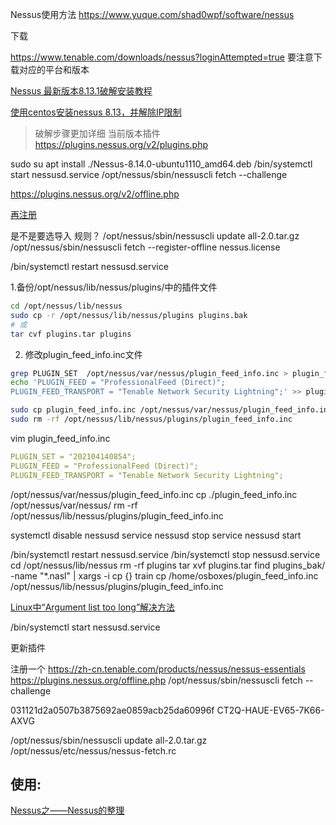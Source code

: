 Nessus使用方法
https://www.yuque.com/shad0wpf/software/nessus

下载

https://www.tenable.com/downloads/nessus?loginAttempted=true
要注意下载对应的平台和版本

[Nessus 最新版本8.13.1破解安装教程](https://www.freebuf.com/sectool/260004.html)

[使用centos安装nessus 8.13，并解除IP限制](https://www.jianshu.com/p/295f24e71c96)
> 破解步骤更加详细
> 当前版本插件 https://plugins.nessus.org/v2/plugins.php

sudo su
apt install ./Nessus-8.14.0-ubuntu1110_amd64.deb 
/bin/systemctl start nessusd.service
/opt/nessus/sbin/nessuscli fetch --challenge

https://plugins.nessus.org/v2/offline.php

[再注册](https://zh-cn.tenable.com/products/nessus/nessus-essentials)

是不是要选导入 规则？
/opt/nessus/sbin/nessuscli update all-2.0.tar.gz
/opt/nessus/sbin/nessuscli fetch --register-offline nessus.license

/bin/systemctl restart nessusd.service

1.备份/opt/nessus/lib/nessus/plugins/中的插件文件

```bash
cd /opt/nessus/lib/nessus
sudo cp -r /opt/nessus/lib/nessus/plugins plugins.bak
# 或
tar cvf plugins.tar plugins
```

2. 修改plugin_feed_info.inc文件

```bash
grep PLUGIN_SET  /opt/nessus/var/nessus/plugin_feed_info.inc > plugin_feed_info.inc
echo 'PLUGIN_FEED = "ProfessionalFeed (Direct)";
PLUGIN_FEED_TRANSPORT = "Tenable Network Security Lightning";' >> plugin_feed_info.inc

sudo cp plugin_feed_info.inc /opt/nessus/var/nessus/plugin_feed_info.inc
sudo rm -rf /opt/nessus/lib/nessus/plugins/plugin_feed_info.inc
```

vim plugin_feed_info.inc
```yaml
PLUGIN_SET = "202104140854";
PLUGIN_FEED = "ProfessionalFeed (Direct)";
PLUGIN_FEED_TRANSPORT = "Tenable Network Security Lightning";
```

/opt/nessus/var/nessus/plugin_feed_info.inc
cp ./plugin_feed_info.inc /opt/nessus/var/nessus/
rm -rf /opt/nessus/lib/nessus/plugins/plugin_feed_info.inc

systemctl disable nessusd
service nessusd stop
service nessusd start

/bin/systemctl restart nessusd.service
/bin/systemctl stop nessusd.service
cd /opt/nessus/lib/nessus
rm -rf plugins
tar xvf plugins.tar
find plugins_bak/ -name "*.nasl" | xargs -i cp {} train
cp /home/osboxes/plugin_feed_info.inc /opt/nessus/lib/nessus/plugins/plugin_feed_info.inc

[Linux中“Argument list too long”解决方法](http://noahsnail.com/2017/11/23/2017-11-23-Linux%E4%B8%AD%E2%80%9CArgument%20list%20too%20long%E2%80%9D%E8%A7%A3%E5%86%B3%E6%96%B9%E6%B3%95/)

/bin/systemctl start nessusd.service

更新插件

注册一个
https://zh-cn.tenable.com/products/nessus/nessus-essentials
https://plugins.nessus.org/offline.php
/opt/nessus/sbin/nessuscli fetch --challenge

031121d2a0507b3875692ae0859acb25da60996f
CT2Q-HAUE-EV65-7K66-AXVG


/opt/nessus/sbin/nessuscli update all-2.0.tar.gz
/opt/nessus/etc/nessus/nessus-fetch.rc

## 使用:

[Nessus之——Nessus的整理](https://blog.csdn.net/l1028386804/article/details/84137453)


